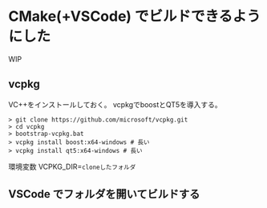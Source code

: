 # CMake(+VSCode) でビルドできるようにした

WIP

## vcpkg

VC++をインストールしておく。
vcpkgでboostとQT5を導入する。

```
> git clone https://github.com/microsoft/vcpkg.git
> cd vcpkg
> bootstrap-vcpkg.bat
> vcpkg install boost:x64-windows # 長い
> vcpkg install qt5:x64-windows # 長い
```

環境変数 VCPKG_DIR=`cloneしたフォルダ`

## VSCode でフォルダを開いてビルドする
